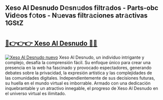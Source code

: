 ## Xeso Al Desnudo D𝚎sn𝚞dos filtr𝚊dos - Parts-obc Vid𝚎os f𝚘tos - N𝚞evas filtr𝚊ciones atr𝚊ctivas 1GStZ

# <h2><a href="http://mb2vjs.tromn.icu/?c=Xeso+Al+Desnudo">🔗👉👉👉 Xeso Al Desnudo 🔗🔗</a></h2>

[![Xeso Al Desnudo nuevo](https://i.imgur.com/pEAQMta.gif)](http://mb2vjs.tromn.icu/?c=Xeso+Al+Desnudo)
Xeso Al Desnudo, un individuo intrigante y complejo, desafía la comprensión fácil. Su enfoque único para crear una presencia en la web ha fascinado y provocado espectadores, generando debates sobre la privacidad, la expresión artística y las complejidades de las comunidades digitales. Independientemente de sus decisiones futuras, su huella en el mundo virtual es imborrable. Armado con una dedicación inquebrantable y un atractivo innegable, el progreso de Xeso Al Desnudo en el universo virtual es ilimitado.
